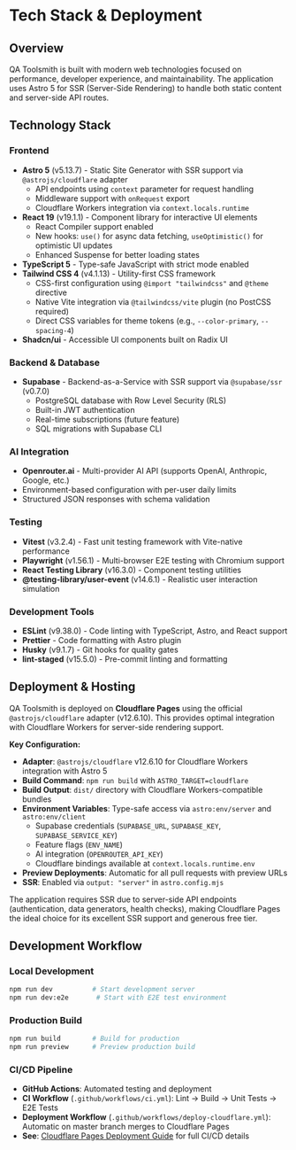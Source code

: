 # Tech Stack & Deployment

## Overview

QA Toolsmith is built with modern web technologies focused on performance, developer experience, and maintainability. The application uses Astro 5 for SSR (Server-Side Rendering) to handle both static content and server-side API routes.

## Technology Stack

### Frontend
- **Astro 5** (v5.13.7) - Static Site Generator with SSR support via `@astrojs/cloudflare` adapter
  - API endpoints using `context` parameter for request handling
  - Middleware support with `onRequest` export
  - Cloudflare Workers integration via `context.locals.runtime`
- **React 19** (v19.1.1) - Component library for interactive UI elements
  - React Compiler support enabled
  - New hooks: `use()` for async data fetching, `useOptimistic()` for optimistic UI updates
  - Enhanced Suspense for better loading states
- **TypeScript 5** - Type-safe JavaScript with strict mode enabled
- **Tailwind CSS 4** (v4.1.13) - Utility-first CSS framework
  - CSS-first configuration using `@import "tailwindcss"` and `@theme` directive
  - Native Vite integration via `@tailwindcss/vite` plugin (no PostCSS required)
  - Direct CSS variables for theme tokens (e.g., `--color-primary`, `--spacing-4`)
- **Shadcn/ui** - Accessible UI components built on Radix UI

### Backend & Database
- **Supabase** - Backend-as-a-Service with SSR support via `@supabase/ssr` (v0.7.0)
  - PostgreSQL database with Row Level Security (RLS)
  - Built-in JWT authentication
  - Real-time subscriptions (future feature)
  - SQL migrations with Supabase CLI

### AI Integration
- **Openrouter.ai** - Multi-provider AI API (supports OpenAI, Anthropic, Google, etc.)
- Environment-based configuration with per-user daily limits
- Structured JSON responses with schema validation

### Testing
- **Vitest** (v3.2.4) - Fast unit testing framework with Vite-native performance
- **Playwright** (v1.56.1) - Multi-browser E2E testing with Chromium support
- **React Testing Library** (v16.3.0) - Component testing utilities
- **@testing-library/user-event** (v14.6.1) - Realistic user interaction simulation

### Development Tools
- **ESLint** (v9.38.0) - Code linting with TypeScript, Astro, and React support
- **Prettier** - Code formatting with Astro plugin
- **Husky** (v9.1.7) - Git hooks for quality gates
- **lint-staged** (v15.5.0) - Pre-commit linting and formatting

## Deployment & Hosting

QA Toolsmith is deployed on **Cloudflare Pages** using the official `@astrojs/cloudflare` adapter (v12.6.10). This provides optimal integration with Cloudflare Workers for server-side rendering support.

**Key Configuration:**
- **Adapter**: `@astrojs/cloudflare` v12.6.10 for Cloudflare Workers integration with Astro 5
- **Build Command**: `npm run build` with `ASTRO_TARGET=cloudflare`
- **Build Output**: `dist/` directory with Cloudflare Workers-compatible bundles
- **Environment Variables**: Type-safe access via `astro:env/server` and `astro:env/client`
  - Supabase credentials (`SUPABASE_URL`, `SUPABASE_KEY`, `SUPABASE_SERVICE_KEY`)
  - Feature flags (`ENV_NAME`)
  - AI integration (`OPENROUTER_API_KEY`)
  - Cloudflare bindings available at `context.locals.runtime.env`
- **Preview Deployments**: Automatic for all pull requests with preview URLs
- **SSR**: Enabled via `output: "server"` in `astro.config.mjs`

The application requires SSR due to server-side API endpoints (authentication, data generators, health checks), making Cloudflare Pages the ideal choice for its excellent SSR support and generous free tier.

## Development Workflow

### Local Development
```bash
npm run dev          # Start development server
npm run dev:e2e       # Start with E2E test environment
```

### Production Build
```bash
npm run build        # Build for production
npm run preview      # Preview production build
```

### CI/CD Pipeline
- **GitHub Actions**: Automated testing and deployment
- **CI Workflow** (`.github/workflows/ci.yml`): Lint → Build → Unit Tests → E2E Tests
- **Deployment Workflow** (`.github/workflows/deploy-cloudflare.yml`): Automatic on master branch merges to Cloudflare Pages
- **See**: [Cloudflare Pages Deployment Guide](./deployment-cloudflare.md) for full CI/CD details

